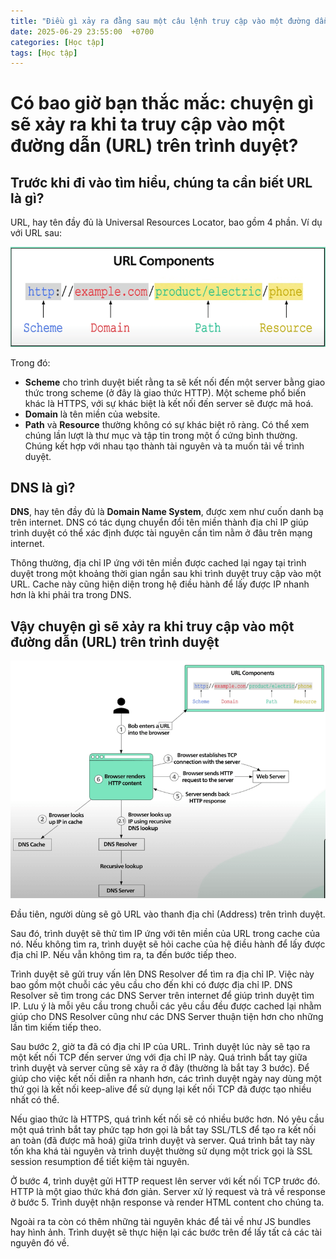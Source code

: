 ```yaml
---
title: "Điều gì xảy ra đằng sau một câu lệnh truy cập vào một đường dẫn trên trình duyệt"
date: 2025-06-29 23:55:00  +0700
categories: [Học tập]
tags: [Học tập]
---
```


# Có bao giờ bạn thắc mắc: chuyện gì sẽ xảy ra khi ta truy cập vào một đường dẫn (URL) trên trình duyệt?

## Trước khi đi vào tìm hiểu, chúng ta cần biết URL là gì?

URL, hay tên đầy đủ là Universal Resources Locator, bao gồm 4 phần. Ví dụ với URL sau:

<p align="center">
  <img src="/assets/images/handle_URL/1.png" alt="Image title_1" />
</p>

Trong đó:

- **Scheme** cho trình duyệt biết rằng ta sẽ kết nối đến một server bằng giao thức trong scheme (ở đây là giao thức HTTP). Một scheme phổ biến khác là HTTPS, với sự khác biệt là kết nối đến server sẽ được mã hoá.
- **Domain** là tên miền của website.
- **Path** và **Resource** thường không có sự khác biệt rõ ràng. Có thể xem chúng lần lượt là thư mục và tập tin trong một ổ cứng bình thường. Chúng kết hợp với nhau tạo thành tài nguyên và ta muốn tải về trình duyệt.

## DNS là gì?

**DNS**, hay tên đầy đủ là **Domain Name System**, được xem như cuốn danh bạ trên internet. DNS có tác dụng chuyển đổi tên miền thành địa chỉ IP giúp trình duyệt có thể xác định được tài nguyên cần tìm nằm ở đâu trên mạng internet.

Thông thường, địa chỉ IP ứng với tên miền được cached lại ngay tại trình duyệt trong một khoảng thời gian ngắn sau khi trình duyệt truy cập vào một URL. Cache này cũng hiện diện trong hệ điều hành để lấy được IP nhanh hơn là khi phải tra trong DNS.

## Vậy chuyện gì sẽ xảy ra khi truy cập vào một đường dẫn (URL) trên trình duyệt

<p align="center">
  <img src="/assets/images/handle_URL/2.png" alt="Image title_1" />
</p>

Đầu tiên, người dùng sẽ gõ URL vào thanh địa chỉ (Address) trên trình duyệt.

Sau đó, trình duyệt sẽ thử tìm IP ứng với tên miền của URL trong cache của nó. Nếu không tìm ra, trình duyệt sẽ hỏi cache của hệ điều hành để lấy được địa chỉ IP. Nếu vẫn không tìm ra, ta đến bước tiếp theo.

Trình duyệt sẽ gửi truy vấn lên DNS Resolver để tìm ra địa chỉ IP. Việc này bao gồm một chuỗi các yêu cầu cho đến khi có được địa chỉ IP. DNS Resolver sẽ tìm trong các DNS Server trên internet để giúp trình duyệt tìm IP. Lưu ý là mỗi yêu cầu trong chuỗi các yêu cầu đều được cached lại nhằm giúp cho DNS Resolver cũng như các DNS Server thuận tiện hơn cho những lần tìm kiếm tiếp theo.

Sau bước 2, giờ ta đã có địa chỉ IP của URL. Trình duyệt lúc này sẽ tạo ra một kết nối TCP đến server ứng với địa chỉ IP này. Quá trình bắt tay giữa trình duyệt và server cũng sẽ xảy ra ở đây (thường là bắt tay 3 bước). Để giúp cho việc kết nối diễn ra nhanh hơn, các trình duyệt ngày nay dùng một thứ gọi là kết nối keep-alive để sử dụng lại kết nối TCP đã được tạo nhiều nhất có thể.

Nếu giao thức là HTTPS, quá trình kết nối sẽ có nhiều bước hơn. Nó yêu cầu một quá trình bắt tay phức tạp hơn gọi là bắt tay SSL/TLS để tạo ra kết nối an toàn (đã được mã hoá) giữa trình duyệt và server. Quá trình bắt tay này tốn kha khá tài nguyên và trình duyệt thường sử dụng một trick gọi là SSL session resumption để tiết kiệm tài nguyên.

Ở bước 4, trình duyệt gửi HTTP request lên server với kết nối TCP trước đó. HTTP là một giao thức khá đơn giản. Server xử lý request và trả về response ở bước 5. Trình duyệt nhận response và render HTML content cho chúng ta.

Ngoài ra ta còn có thêm những tài nguyên khác để tải về như JS bundles hay hình ảnh. Trình duyệt sẽ thực hiện lại các bước trên để lấy tất cả các tài nguyên đó về.
